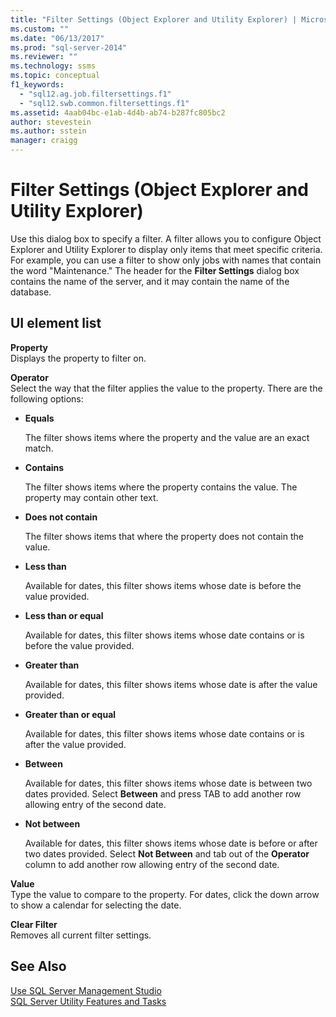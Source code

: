 ```yaml
---
title: "Filter Settings (Object Explorer and Utility Explorer) | Microsoft Docs"
ms.custom: ""
ms.date: "06/13/2017"
ms.prod: "sql-server-2014"
ms.reviewer: ""
ms.technology: ssms
ms.topic: conceptual
f1_keywords: 
  - "sql12.ag.job.filtersettings.f1"
  - "sql12.swb.common.filtersettings.f1"
ms.assetid: 4aab04bc-e1ab-4d4b-ab74-b287fc805bc2
author: stevestein
ms.author: sstein
manager: craigg
---
```

# Filter Settings (Object Explorer and Utility Explorer)
  Use this dialog box to specify a filter. A filter allows you to configure Object Explorer and Utility Explorer to display only items that meet specific criteria. For example, you can use a filter to show only jobs with names that contain the word "Maintenance." The header for the **Filter Settings** dialog box contains the name of the server, and it may contain the name of the database.  
  
## UI element list  
 **Property**  
 Displays the property to filter on.  
  
 **Operator**  
 Select the way that the filter applies the value to the property. There are the following options:  
  
-   **Equals**  
  
     The filter shows items where the property and the value are an exact match.  
  
-   **Contains**  
  
     The filter shows items where the property contains the value. The property may contain other text.  
  
-   **Does not contain**  
  
     The filter shows items that where the property does not contain the value.  
  
-   **Less than**  
  
     Available for dates, this filter shows items whose date is before the value provided.  
  
-   **Less than or equal**  
  
     Available for dates, this filter shows items whose date contains or is before the value provided.  
  
-   **Greater than**  
  
     Available for dates, this filter shows items whose date is after the value provided.  
  
-   **Greater than or equal**  
  
     Available for dates, this filter shows items whose date contains or is after the value provided.  
  
-   **Between**  
  
     Available for dates, this filter shows items whose date is between two dates provided. Select **Between** and press TAB to add another row allowing entry of the second date.  
  
-   **Not between**  
  
     Available for dates, this filter shows items whose date is before or after two dates provided. Select **Not Between** and tab out of the **Operator** column to add another row allowing entry of the second date.  
  
 **Value**  
 Type the value to compare to the property. For dates, click the down arrow to show a calendar for selecting the date.  
  
 **Clear Filter**  
 Removes all current filter settings.  
  
## See Also  
 [Use SQL Server Management Studio](../sql-server-management-studio-ssms.md)   
 [SQL Server Utility Features and Tasks](../../relational-databases/manage/sql-server-utility-features-and-tasks.md)  
  
  

